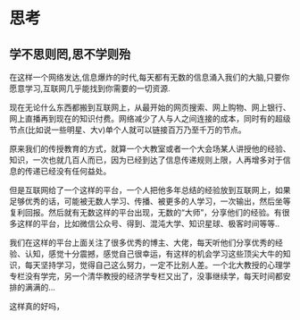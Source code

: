 # 思考

## 学不思则罔,思不学则殆

在这样一个网络发达,信息爆炸的时代,每天都有无数的信息涌入我们的大脑,只要你愿意学习,互联网几乎能找到你需要的一切资源.

现在无论什么东西都搬到互联网上，从最开始的网页搜索、网上购物、网上银行、网上直播再到现在的知识付费。网络减少了人与人之间连接的成本，同时有的超级节点(比如说一些明星、大v)单个人就可以链接百万乃至千万的节点。

原来我们的传授教育的方式，就算一个大教室或者一个大会场某人讲授他的经验、知识，一次也就几百人而已，因为已经到达了信息传递规则上限，人再增多对于信息的传递已经没有任何益处。

但是互联网给了一个这样的平台，一个人把他多年总结的经验放到互联网上，如果足够优秀的话，可能被无数人学习、传播、被更多的人学习，一次输出，然后坐等复利回报。然后就有无数这样的平台出现，无数的“大师”，分享他们的经验。有很多这样的平台，比如微信公众号、得到、混沌大学、知识星球、极客时间等等..

我们在这样的平台上面关注了很多优秀的博主、大佬，每天听他们分享优秀的经验、认知，感觉十分震撼，感觉自己很幸运，有这样的机会学习这些顶尖大牛的知识，每天坚持学习，觉得自己这么努力，一定不比别人差。一个北大教授的心理学专栏没有学完，另一个清华教授的经济学专栏又出了，没事继续学，每天时间都安排的满满的...

这样真的好吗，